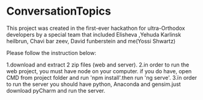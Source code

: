 # ConversationTopics
This project was created in the first-ever hackathon for ultra-Orthodox developers by a special team that included ‫Yehuda Karlinsk, 
 ‫Elisheva heilbrun, Chavi bar zeev, David funberstein  and me(Yossi Shwartz)

Please follow the instruction below: 

1.download and extract 2 zip files (web and server).
2.in order to run the web project, you must have node on your computer. if you do have, open CMD from project folder and run 'npm install'.then run 'ng serve'.
3.ïn order to run the server you should have python, Anaconda and gensim.just download pyCharm and run the server.
